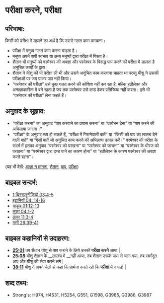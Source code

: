 # परीक्षा करने, परीक्षा #

## परिभाषा: ##

किसी को परीक्षा में डालने का अर्थ है कि उससे गलत काम करवाना।

* परीक्षा में मनुष्य गलत काम करना चाहता है।
* मनुष्य अपने पापी स्वभाव या अन्य मनुष्यों द्वारा परीक्षा में गिरता है।
* शैतान भी मनुष्यों को परमेश्वर की अवज्ञा और परमेश्वर के विरूद्ध पाप करने की परीक्षा में डालता है अनुचित कार्यों के द्वारा।
* शैतान ने यीशु की भी परीक्षा ली थी और उसने अनुचित काम करवाना चाहता था परन्तु यीशु ने उसकी परीक्षाओं पर जय पाकर पाप नहीं किया।
* “परमेश्वर की परीक्षा” उसे कुछ गलत करने की कोशिश नहीं कर रहा है, बल्कि हठीलेपन और अनाज्ञाकारिता में बने रहता है जब तक परमेश्वर उसे दण्ड देकर प्रतिक्रिया नहीं करता। इसे भी “परमेश्वर की परीक्षा” लेना कहते हैं।

## अनुवाद के सुझाव: ##

* "परीक्षा करना" का अनुवाद “पाप करवाने का प्रयास करना” या “प्रलोभन देना” या “पाप करने की अभिलाषा जगाना।”।
* “परीक्षा” के अनुवाद रूप हो सकते हैं, “परीक्षा में गिरानेवाली बातें” या “किसी को पाप का लालच देने वाली बातें” या “ऐसी बातें जो अनुचित काम करने की अभिलाषा उत्पन्न करें।”
परमेश्वर की परीक्षा के संदर्भ में इसका अनुवाद “परमेश्वर को परखना” या “परमेश्वर को जांचना” या “परमेश्वर के धीरज को परखना” या “परमेश्वर द्वारा दण्ड पाने का कारण होना” या “हठीलेपन के कारण परमेश्वर की अवज्ञा करते रहना”।

(यह भी देखें: [आज्ञा न मानना](../other/disobey.md), [शैतान](../kt/satan.md), [पाप](../kt/sin.md), [परीक्षा](../kt/test.md)) 
## बाइबल सन्दर्भ: ##

* [1 थिस्सलुनीकियों 03:4-5](rc://en/tn/help/1th/03/04)
* [इब्रानियों 04: 14-16](rc://en/tn/help/heb/04/14)
* [याकूब 01:12-13](rc://en/tn/help/jas/01/12)
* [लूका 04:1-2](rc://en/tn/help/luk/04/01)
* [लूका 11:3-4](rc://en/tn/help/luk/11/03)
* [मत्ती 26:39-41](rc://en/tn/help/mat/26/39)

## बाइबल कहानियों से उदाहरण: ##

* __[25:01](rc://en/tn/help/obs/25/01)__ तब शैतान यीशु से पाप कराने के लिये उनकी __परीक्षा करने__ आया |
* __[25:08](rc://en/tn/help/obs/25/08)__ यीशु शैतान के __लालच में __नहीं आया, तब शैतान उसके पास से चला गया, तब स्वर्गदूत आए और यीशु की सेवा करने लगे |
* __[38:11](rc://en/tn/help/obs/38/11)__ यीशु ने अपने चेलों से कहा कि प्रार्थना करते रहो कि __परीक्षा__ में न पड़ो |

## शब्द तथ्य: ##

* Strong's: H974, H4531, H5254, G551, G1598, G3985, G3986, G3987
